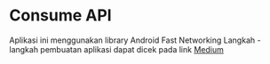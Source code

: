 # Consume API

Aplikasi ini menggunakan library Android Fast Networking
Langkah - langkah pembuatan aplikasi dapat dicek pada link [Medium](https://medium.com/@derangga1011/konsumsi-api-dengan-android-fast-networking-48b98f2d0033)

